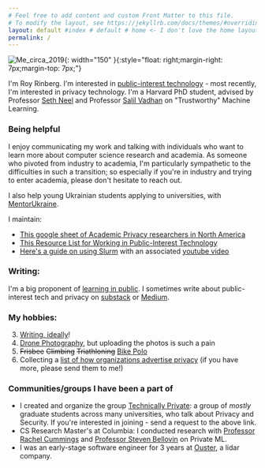 ```yaml
---
# Feel free to add content and custom Front Matter to this file.
# To modify the layout, see https://jekyllrb.com/docs/themes/#overriding-theme-defaults
layout: default #index # default # home <- I don't love the home layout, but I'm leaving it here in case I change my mind
permalink: /
---
```

<title> Roy Rinberg </title>
<meta name="description" content="Roy Rinberg's Blog and personal website. 
    Contains personal writings, 
    personal projects, 
    and professional information">

![Me_circa_2019]({{site.url}}/assets/profile_pic.jpg){: width="150" }{:style="float: right;margin-right: 7px;margin-top: 7px;"}

I'm Roy Rinberg. I'm interested in [public-interest technology](https://royrinberg.medium.com/resources-for-working-in-public-interest-technology-78a74e7fd712) - most recently, I'm interested in <span class="spoiler"> privacy</span> technology. I'm a Harvard PhD student, advised by Professor [Seth Neel](https://www.hbs.edu/faculty/Pages/profile.aspx?facId=1326892) and Professor [Salil Vadhan](https://salil.seas.harvard.edu) on "Trustworthy" Machine Learning.


### **Being helpful**

I enjoy communicating my work and talking with individuals who want to learn more about computer science research and academia. As someone who pivoted from industry to academia, I'm particularly sympathetic to the difficulties in such a transition; so especially if you're in industry and trying to enter academia, please don't hesitate to reach out. 

I also help young Ukrainian students applying to universities, with [MentorUkraine](https://mentorukraine.bravegeneration.org).

I maintain:
* [This google sheet of Academic Privacy researchers in North America](https://docs.google.com/spreadsheets/d/1-M6Tv94S9Oa07D3ehzVkeRIAsktuIpC4hDO7gGf1ous/edit?gid=0#gid=0)
* [This Resource List for Working in Public-Interest Technology](https://royrinberg.medium.com/resources-for-working-in-public-interest-technology-78a74e7fd712)
* [Here's a guide on using Slurm](https://fascinated-zircon-5bc.notion.site/FASRC-Computing-1c14c3845c4c8046bbd6f2bac85fc067) with an associated [youtube video](https://www.youtube.com/watch?v=Pak8OOLDNkQ)





### **Writing:**
I'm a big proponent of [learning in public](https://www.swyx.io/learn-in-public/).  I sometimes write about public-interest tech and privacy on [substack](https://technicallyprivate.substack.com/) or [Medium](https://royrinberg.medium.com/).



### **My hobbies:**
3. [Writing, ideally](https://technicallyprivate.substack.com/)!
4. [Drone Photography](https://github.com/RoyRin/RoyRin.github.io/tree/master/assets/drone_photos), but uploading the photos is such a pain
5. ~~Frisbee~~ ~~Climbing~~ ~~Triathloning~~ [Bike Polo](https://en.wikipedia.org/wiki/Hardcourt_Bike_Polo)
8. Collecting a [list of how organizations advertise privacy](https://docs.google.com/presentation/d/1wArCxGAAvkJcy0inWeKua3Ra7LkJDhApcso8cJ1Aon8/edit#slide=id.g1223166de6e_0_7) (if you have more, please send them to me!)


### **Communities/groups I have been a part of**


* I created and organize the group [Technically Private](https://www.technicallyprivate.com): a group of *mostly* graduate students across many universities, who talk about Privacy and Security. If you're interested in joining - send a request to the above link.
* CS Research Master's at Columbia: I conducted research with [Professor Rachel Cummings](https://www.rachelcummings.com) and [Professor Steven Bellovin](https://www.cs.columbia.edu/~smb/) on Private ML. 
* I was an early-stage software engineer for 3 years at [Ouster](www.ouster.com), a lidar company. 
